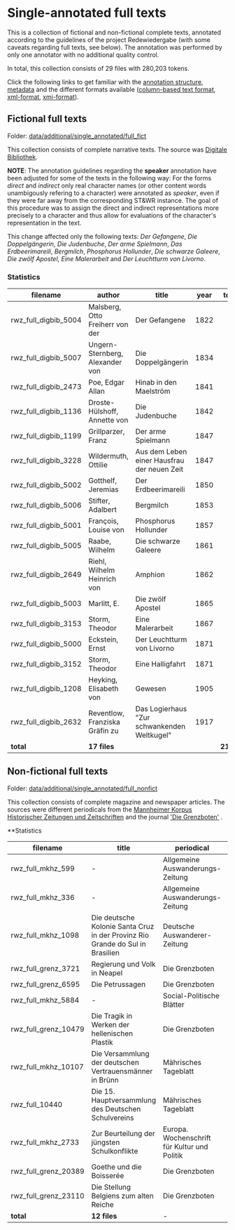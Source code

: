 # Single-annotated full texts
This is a collection of fictional and non-fictional complete texts, annotated according to the guidelines of the project Redewiedergabe (with some caveats regarding full texts, see below). The annotation was performed by only one annotator with no additional quality control. 

In total, this collection consists of 29 files with 280,203 tokens.

Click the following links to get familiar with the [annotation structure](annotation_structure.md), [metadata](metadata.md) and the different formats available ([column-based text format](column_based_text_format.md),  [xml-format](xml_format.md),  [xmi-format](xmi_format.md)).

## Fictional full texts
Folder: [data/additional/single_annotated/full_fict](../../data/additional/single_annotated/full_fict)

This collection consists of complete narrative texts. The source was [Digitale Bibliothek](https://textgrid.de/digitale-bibliothek).

**NOTE**: The annotation guidelines regarding the **speaker** annotation have been adjusted for some of the texts in the following way: For the forms *direct* and *indirect* only real character names (or other content words unambigously refering to a character) were annotated as *speaker*, even if they were far away from the corresponding ST&WR instance. The goal of this procedure was to assign the direct and indirect representations more precisely to a character and thus allow for evaluations of the character's representation in the text. 

This change affected only the following texts: *Der Gefangene*, *Die Doppelgängerin*, *Die Judenbuche*, *Der arme Spielmann*, *Das Erdbeerimareili*, *Bergmilch*, *Phosphorus Hollunder*, *Die schwarze Galeere*, *Die zwölf Apostel*, *Eine Malerarbeit* and *Der Leuchtturm von Livorno*.

### Statistics

| filename | author | title | year | tokens |
|----------|--------|-------|------|--------|
| rwz_full_digbib_5004 | Malsberg, Otto Freiherr von der | Der Gefangene | 1822 |  |
| rwz_full_digbib_5007 | Ungern-Sternberg, Alexander von | Die Doppelgängerin | 1834 |  |
| rwz_full_digbib_2473 | Poe, Edgar Allan | Hinab in den Maelström | 1841 |  |
| rwz_full_digbib_1136 | Droste-Hülshoff, Annette von | Die Judenbuche | 1842 |  |
| rwz_full_digbib_1199 | Grillparzer, Franz | Der arme Spielmann | 1847 |  |
| rwz_full_digbib_3228 | Wildermuth, Ottilie | Aus dem Leben einer Hausfrau der neuen Zeit | 1847 |  |
| rwz_full_digbib_5002 | Gotthelf, Jeremias | Der Erdbeerimareili | 1850 |  |
| rwz_full_digbib_5006 | Stifter, Adalbert | Bergmilch | 1853 |  |
| rwz_full_digbib_5001 | François, Louise von | Phosphorus Hollunder | 1857 |  |
| rwz_full_digbib_5005 | Raabe, Wilhelm | Die schwarze Galeere | 1861 |  |
| rwz_full_digbib_2649 | Riehl, Wilhelm Heinrich von | Amphion | 1862 |  |
| rwz_full_digbib_5003 | Marlitt, E. | Die zwölf Apostel | 1865 |  |
| rwz_full_digbib_3153 | Storm, Theodor | Eine Malerarbeit | 1867 |  |
| rwz_full_digbib_5000 | Eckstein, Ernst | Der Leuchtturm von Livorno | 1871 |  |
| rwz_full_digbib_3152 | Storm, Theodor | Eine Halligfahrt | 1871 |  |
| rwz_full_digbib_1208 | Heyking, Elisabeth von | Gewesen | 1905 |  |
| rwz_full_digbib_2632 | Reventlow, Franziska Gräfin zu | Das Logierhaus "Zur schwankenden Weltkugel" | 1917 |  |
| **total** | **17 files** |  |  | **218,940** |



## Non-fictional full texts
Folder: [data/additional/single_annotated/full_nonfict](../../data/additional/single_annotated/full_nonfict)

This collection consists of complete magazine and newspaper articles. The sources were different periodicals from the [Mannheimer Korpus Historischer Zeitungen und Zeitschriften](http://www.deutschestextarchiv.de/doku/textquellen#mkhz) and the journal ['Die Grenzboten'](http://www.deutschestextarchiv.de/doku/textquellen#grenzboten) . 

**Statistics

| filename | title | periodical | year | tokens |
|----------|-------|------------|------|--------|
| rwz_full_mkhz_599 | - | Allgemeine Auswanderungs-Zeitung | 1847 | 4,514 |
| rwz_full_mkhz_336 | - | Allgemeine Auswanderungs-Zeitung | 1848 | 3,368 |
| rwz_full_mkhz_1098 | Die deutsche Kolonie Santa Cruz in der Provinz Rio Grande do Sul in Brasilien | Deutsche Auswanderer-Zeitung | 1852 | 3,175 |
| rwz_full_grenz_3721 | Regierung und Volk in Neapel | Die Grenzboten | 1856 | 7,041 |
| rwz_full_grenz_6595 | Die Petrussagen | Die Grenzboten | 1867 | 5,833 |
| rwz_full_mkhz_5884 | - | Social-Politische Blätter | 1873 | 5,118 |
| rwz_full_grenz_10479 | Die Tragik in Werken der hellenischen Plastik | Die Grenzboten | 1880 | 6,609 |
| rwz_full_mkhz_10107 | Die Versammlung der deutschen Vertrauensmänner in Brünn | Mährisches Tageblatt | 1887 | 6,418 |
| rwz_full_10440 | Die 15. Hauptversammlung des Deutschen Schulvereins | Mährisches Tageblatt | 1895 | 6,257 |
| rwz_full_mkhz_2733 | Zur Beurteilung der jüngsten Schulkonflikte | Europa. Wochenschrift für Kultur und Politik | 1905 | 3,356 |
| rwz_full_grenz_20389 | Goethe und die Boisserée | Die Grenzboten | 1907 | 4,483 |
| rwz_full_grenz_23110 | Die Stellung Belgiens zum alten Reiche | Die Grenzboten | 1915 | 5,091 |
| **total** | **12 files** | - | - | **61,263** |


